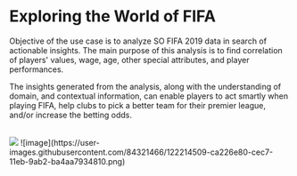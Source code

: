 # Exploring the World of FIFA
Objective of the use case is to analyze SO FIFA 2019 data in search of actionable insights. The main purpose of this analysis is to find correlation of players' values, wage, age, other special attributes, and player performances.

The insights generated from the analysis, along with the understanding of domain, and contextual information, can enable players to act smartly when playing FIFA, help clubs to pick a better team for their premier league, and/or increase the betting odds.

<br>
<img src="../image4repo/images/FIFA.jpg">
![image](https://user-images.githubusercontent.com/84321466/122214509-ca226e80-cec7-11eb-9ab2-ba4aa7934810.png)
